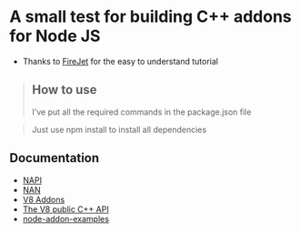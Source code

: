 # A small test for building C++ addons for Node JS
* Thanks to [FireJet](https://www.youtube.com/watch?v=CJqERG2rBaU) for the easy to understand tutorial

> ## How to use
> I've put all the required commands in the package.json file

> Just use npm install to install all dependencies


## Documentation
* [NAPI](https://nodejs.org/api/n-api.html)
* [NAN](https://github.com/nodejs/nan)
* [V8 Addons](https://node.readthedocs.io/en/latest/api/addons/)
* [The V8 public C++ API](https://denolib.github.io/v8-docs/md_v8_include_APIDesign.html)
* [node-addon-examples](https://github.com/nodejs/node-addon-examples)
